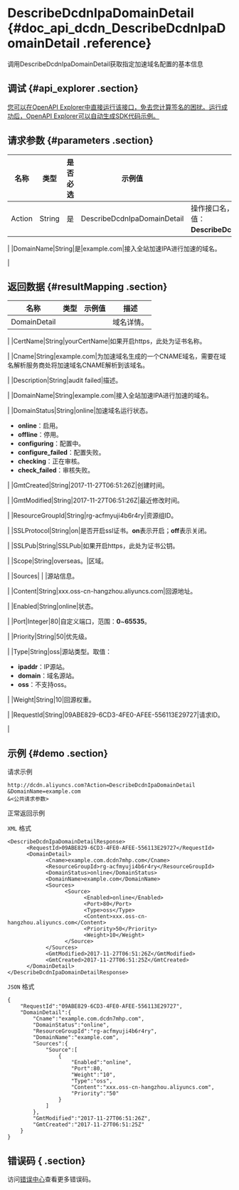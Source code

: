 # DescribeDcdnIpaDomainDetail {#doc_api_dcdn_DescribeDcdnIpaDomainDetail .reference}

调用DescribeDcdnIpaDomainDetail获取指定加速域名配置的基本信息

## 调试 {#api_explorer .section}

[您可以在OpenAPI Explorer中直接运行该接口，免去您计算签名的困扰。运行成功后，OpenAPI Explorer可以自动生成SDK代码示例。](https://api.aliyun.com/#product=dcdn&api=DescribeDcdnIpaDomainDetail&type=RPC&version=2018-01-15)

## 请求参数 {#parameters .section}

|名称|类型|是否必选|示例值|描述|
|--|--|----|---|--|
|Action|String|是|DescribeDcdnIpaDomainDetail|操作接口名，系统规定参数。取值：**DescribeDcdnIpaDomainDetail**。

 |
|DomainName|String|是|example.com|接入全站加速IPA进行加速的域名。

 |

## 返回数据 {#resultMapping .section}

|名称|类型|示例值|描述|
|--|--|---|--|
|DomainDetail| | |域名详情。

 |
|CertName|String|yourCertName|如果开启https，此处为证书名称。

 |
|Cname|String|example.com|为加速域名生成的一个CNAME域名，需要在域名解析服务商处将加速域名CNAME解析到该域名。

 |
|Description|String|audit failed|描述。

 |
|DomainName|String|example.com|接入全站加速IPA进行加速的域名。

 |
|DomainStatus|String|online|加速域名运行状态。

 -   **online**：启用。
-   **offline**：停用。
-   **configuring**：配置中。
-   **configure\_failed**：配置失败。
-   **checking**：正在审核。
-   **check\_failed**：审核失败。

 |
|GmtCreated|String|2017-11-27T06:51:26Z|创建时间。

 |
|GmtModified|String|2017-11-27T06:51:26Z|最近修改时间。

 |
|ResourceGroupId|String|rg-acfmyuji4b6r4ry|资源组ID。

 |
|SSLProtocol|String|on|是否开启ssl证书。**on**表示开启；**off**表示关闭。

 |
|SSLPub|String|SSLPub|如果开启https，此处为证书公钥。

 |
|Scope|String|overseas。|区域。

 |
|Sources| | |源站信息。

 |
|Content|String|xxx.oss-cn-hangzhou.aliyuncs.com|回源地址。

 |
|Enabled|String|online|状态。

 |
|Port|Integer|80|自定义端口，范围：**0**~**65535**。

 |
|Priority|String|50|优先级。

 |
|Type|String|oss|源站类型。取值：

 -   **ipaddr**：IP源站。
-   **domain**：域名源站。
-   **oss**：不支持oss。

 |
|Weight|String|10|回源权重。

 |
|RequestId|String|09ABE829-6CD3-4FE0-AFEE-556113E29727|请求ID。

 |

## 示例 {#demo .section}

请求示例

``` {#request_demo}
http://dcdn.aliyuncs.com?Action=DescribeDcdnIpaDomainDetail
&DomainName=example.com
&<公共请求参数>
```

正常返回示例

`XML` 格式

``` {#xml_return_success_demo}
<DescribeDcdnIpaDomainDetailResponse>
	  <RequestId>09ABE829-6CD3-4FE0-AFEE-556113E29727</RequestId>
	  <DomainDetail>
		    <Cname>example.com.dcdn7mhp.com</Cname>
		    <ResourceGroupId>rg-acfmyuji4b6r4ry</ResourceGroupId>
		    <DomainStatus>online</DomainStatus>
		    <DomainName>example.com</DomainName>
		    <Sources>
			      <Source>
				        <Enabled>online</Enabled>
				        <Port>80</Port>
				        <Type>oss</Type>
				        <Content>xxx.oss-cn-hangzhou.aliyuncs.com</Content>
				        <Priority>50</Priority>
				        <Weight>10</Weight>
			      </Source>
		    </Sources>
		    <GmtModified>2017-11-27T06:51:26Z</GmtModified>
		    <GmtCreated>2017-11-27T06:51:25Z</GmtCreated>
	  </DomainDetail>
</DescribeDcdnIpaDomainDetailResponse>
```

`JSON` 格式

``` {#json_return_success_demo}
{
	"RequestId":"09ABE829-6CD3-4FE0-AFEE-556113E29727",
	"DomainDetail":{
		"Cname":"example.com.dcdn7mhp.com",
		"DomainStatus":"online",
		"ResourceGroupId":"rg-acfmyuji4b6r4ry",
		"DomainName":"example.com",
		"Sources":{
			"Source":[
				{
					"Enabled":"online",
					"Port":80,
					"Weight":"10",
					"Type":"oss",
					"Content":"xxx.oss-cn-hangzhou.aliyuncs.com",
					"Priority":"50"
				}
			]
		},
		"GmtModified":"2017-11-27T06:51:26Z",
		"GmtCreated":"2017-11-27T06:51:25Z"
	}
}
```

## 错误码 { .section}

访问[错误中心](https://error-center.aliyun.com/status/product/dcdn)查看更多错误码。

